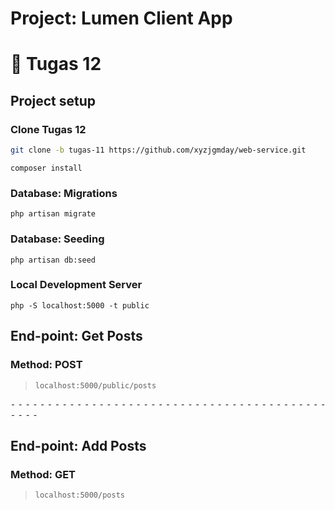 # Project: Lumen Client App

# 📁 Tugas 12

## Project setup

### Clone Tugas 12

```sh
git clone -b tugas-11 https://github.com/xyzjgmday/web-service.git
```

```
composer install
```

### Database: Migrations

```
php artisan migrate
```

### Database: Seeding

```
php artisan db:seed
```

### Local Development Server

```
php -S localhost:5000 -t public
```

## End-point: Get Posts

### Method: POST

> ```
> localhost:5000/public/posts
> ```

⁃ ⁃ ⁃ ⁃ ⁃ ⁃ ⁃ ⁃ ⁃ ⁃ ⁃ ⁃ ⁃ ⁃ ⁃ ⁃ ⁃ ⁃ ⁃ ⁃ ⁃ ⁃ ⁃ ⁃ ⁃ ⁃ ⁃ ⁃ ⁃ ⁃ ⁃ ⁃ ⁃ ⁃ ⁃ ⁃ ⁃ ⁃ ⁃ ⁃ ⁃ ⁃ ⁃ ⁃ ⁃ ⁃ ⁃

## End-point: Add Posts

### Method: GET

> ```
> localhost:5000/posts
> ```
